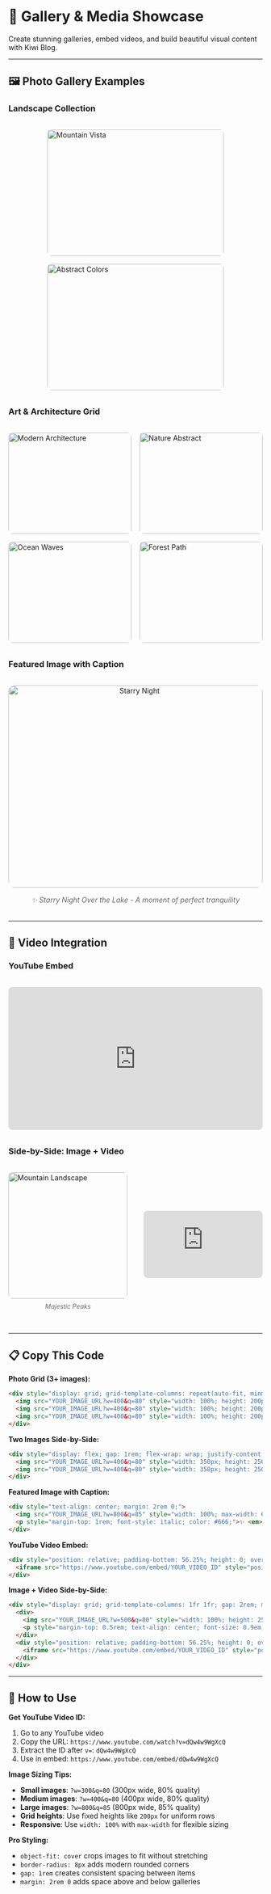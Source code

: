 # 🎨 Gallery & Media Showcase

Create stunning galleries, embed videos, and build beautiful visual content with Kiwi Blog.

---

## 🖼️ Photo Gallery Examples

### Landscape Collection

<div style="display: flex; gap: 1rem; flex-wrap: wrap; justify-content: center; margin: 2rem 0;">
  <img src="https://images.unsplash.com/photo-1506905925346-21bda4d32df4?w=400&q=80" style="width: 350px; height: 250px; object-fit: cover; border-radius: 8px;" alt="Mountain Vista">
  <img src="https://images.unsplash.com/photo-1541701494587-cb58502866ab?w=400&q=80" style="width: 350px; height: 250px; object-fit: cover; border-radius: 8px;" alt="Abstract Colors">
</div>

### Art & Architecture Grid

<div style="display: grid; grid-template-columns: repeat(auto-fit, minmax(200px, 1fr)); gap: 1rem; margin: 2rem 0;">
  <img src="https://images.unsplash.com/photo-1486406146926-c627a92ad1ab?w=400&q=80" style="width: 100%; height: 200px; object-fit: cover; border-radius: 8px;" alt="Modern Architecture">
  <img src="https://images.unsplash.com/photo-1578662996442-48f60103fc96?w=400&q=80" style="width: 100%; height: 200px; object-fit: cover; border-radius: 8px;" alt="Nature Abstract">
  <img src="https://images.unsplash.com/photo-1518837695005-2083093ee35b?w=400&q=80" style="width: 100%; height: 200px; object-fit: cover; border-radius: 8px;" alt="Ocean Waves">
  <img src="https://images.unsplash.com/photo-1551033406-611cf9a28f54?w=400&q=80" style="width: 100%; height: 200px; object-fit: cover; border-radius: 8px;" alt="Forest Path">
</div>

### Featured Image with Caption

<div style="text-align: center; margin: 2rem 0;">
  <img src="https://images.unsplash.com/photo-1469474968028-56623f02e42e?w=800&q=85" style="width: 100%; max-width: 600px; height: 400px; object-fit: cover; border-radius: 12px;" alt="Starry Night">
  <p style="margin-top: 1rem; font-style: italic; color: #666;">✨ <em>Starry Night Over the Lake</em> - A moment of perfect tranquility</p>
</div>

---

## 🎥 Video Integration

### YouTube Embed

<div style="position: relative; padding-bottom: 56.25%; height: 0; overflow: hidden; max-width: 100%; margin: 2rem 0;">
  <iframe src="https://www.youtube.com/embed/dQw4w9WgXcQ" style="position: absolute; top: 0; left: 0; width: 100%; height: 100%; border: none; border-radius: 8px;" allowfullscreen></iframe>
</div>

### Side-by-Side: Image + Video

<div style="display: grid; grid-template-columns: 1fr 1fr; gap: 2rem; margin: 2rem 0; align-items: center;">
  <div>
    <img src="https://images.unsplash.com/photo-1506905925346-21bda4d32df4?w=500&q=80" style="width: 100%; height: 250px; object-fit: cover; border-radius: 8px;" alt="Mountain Landscape">
    <p style="margin-top: 0.5rem; text-align: center; font-size: 0.9em; color: #666;"><em>Majestic Peaks</em></p>
  </div>
  <div style="position: relative; padding-bottom: 56.25%; height: 0; overflow: hidden;">
    <iframe src="https://www.youtube.com/embed/ZXsQAXx_ao0" style="position: absolute; top: 0; left: 0; width: 100%; height: 100%; border: none; border-radius: 8px;" allowfullscreen></iframe>
  </div>
</div>

---

## 📋 Copy This Code

**Photo Grid (3+ images):**
```html
<div style="display: grid; grid-template-columns: repeat(auto-fit, minmax(200px, 1fr)); gap: 1rem; margin: 2rem 0;">
  <img src="YOUR_IMAGE_URL?w=400&q=80" style="width: 100%; height: 200px; object-fit: cover; border-radius: 8px;" alt="Your Alt Text">
  <img src="YOUR_IMAGE_URL?w=400&q=80" style="width: 100%; height: 200px; object-fit: cover; border-radius: 8px;" alt="Your Alt Text">
  <img src="YOUR_IMAGE_URL?w=400&q=80" style="width: 100%; height: 200px; object-fit: cover; border-radius: 8px;" alt="Your Alt Text">
</div>
```

**Two Images Side-by-Side:**
```html
<div style="display: flex; gap: 1rem; flex-wrap: wrap; justify-content: center; margin: 2rem 0;">
  <img src="YOUR_IMAGE_URL?w=400&q=80" style="width: 350px; height: 250px; object-fit: cover; border-radius: 8px;" alt="Your Alt Text">
  <img src="YOUR_IMAGE_URL?w=400&q=80" style="width: 350px; height: 250px; object-fit: cover; border-radius: 8px;" alt="Your Alt Text">
</div>
```

**Featured Image with Caption:**
```html
<div style="text-align: center; margin: 2rem 0;">
  <img src="YOUR_IMAGE_URL?w=800&q=85" style="width: 100%; max-width: 600px; height: 400px; object-fit: cover; border-radius: 12px;" alt="Your Alt Text">
  <p style="margin-top: 1rem; font-style: italic; color: #666;">✨ <em>Your Caption</em> - Your description</p>
</div>
```

**YouTube Video Embed:**
```html
<div style="position: relative; padding-bottom: 56.25%; height: 0; overflow: hidden; max-width: 100%; margin: 2rem 0;">
  <iframe src="https://www.youtube.com/embed/YOUR_VIDEO_ID" style="position: absolute; top: 0; left: 0; width: 100%; height: 100%; border: none; border-radius: 8px;" allowfullscreen></iframe>
</div>
```

**Image + Video Side-by-Side:**
```html
<div style="display: grid; grid-template-columns: 1fr 1fr; gap: 2rem; margin: 2rem 0; align-items: center;">
  <div>
    <img src="YOUR_IMAGE_URL?w=500&q=80" style="width: 100%; height: 250px; object-fit: cover; border-radius: 8px;" alt="Your Alt Text">
    <p style="margin-top: 0.5rem; text-align: center; font-size: 0.9em; color: #666;"><em>Your Caption</em></p>
  </div>
  <div style="position: relative; padding-bottom: 56.25%; height: 0; overflow: hidden;">
    <iframe src="https://www.youtube.com/embed/YOUR_VIDEO_ID" style="position: absolute; top: 0; left: 0; width: 100%; height: 100%; border: none; border-radius: 8px;" allowfullscreen></iframe>
  </div>
</div>
```

---

## 🎯 How to Use

**Get YouTube Video ID:**
1. Go to any YouTube video
2. Copy the URL: `https://www.youtube.com/watch?v=dQw4w9WgXcQ`
3. Extract the ID after `v=`: `dQw4w9WgXcQ`
4. Use in embed: `https://www.youtube.com/embed/dQw4w9WgXcQ`

**Image Sizing Tips:**
- **Small images**: `?w=300&q=80` (300px wide, 80% quality)
- **Medium images**: `?w=400&q=80` (400px wide, 80% quality)  
- **Large images**: `?w=800&q=85` (800px wide, 85% quality)
- **Grid heights**: Use fixed heights like `200px` for uniform rows
- **Responsive**: Use `width: 100%` with `max-width` for flexible sizing

**Pro Styling:**
- `object-fit: cover` crops images to fit without stretching
- `border-radius: 8px` adds modern rounded corners
- `gap: 1rem` creates consistent spacing between items
- `margin: 2rem 0` adds space above and below galleries

